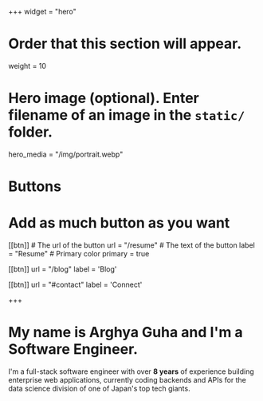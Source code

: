 +++
widget = "hero"
# Order that this section will appear.
weight = 10

# Hero image (optional). Enter filename of an image in the `static/` folder.
hero_media = "/img/portrait.webp"

# Buttons
# Add as much button as you want
[[btn]]
	# The url of the button
  url = "/resume"
	# The text of the button
  label = "Resume"
	# Primary color
	primary = true

[[btn]]
  url = "/blog"
  label = 'Blog'


[[btn]]
  url = "#contact"
  label = 'Connect'

+++

# My name is **Arghya Guha** and I'm a **Software Engineer**.

I'm a full-stack software engineer with over **8 years** of experience building enterprise web applications, currently coding backends and APIs for the data science division of one of Japan's top tech giants.